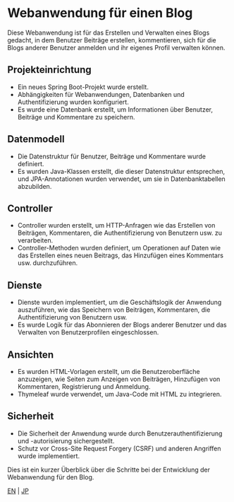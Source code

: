 # Webanwendung für einen Blog

Diese Webanwendung ist für das Erstellen und Verwalten eines Blogs gedacht, in dem Benutzer Beiträge erstellen, kommentieren, sich für die Blogs anderer Benutzer anmelden und ihr eigenes Profil verwalten können.

## Projekteinrichtung

- Ein neues Spring Boot-Projekt wurde erstellt.
- Abhängigkeiten für Webanwendungen, Datenbanken und Authentifizierung wurden konfiguriert.
- Es wurde eine Datenbank erstellt, um Informationen über Benutzer, Beiträge und Kommentare zu speichern.

## Datenmodell

- Die Datenstruktur für Benutzer, Beiträge und Kommentare wurde definiert.
- Es wurden Java-Klassen erstellt, die dieser Datenstruktur entsprechen, und JPA-Annotationen wurden verwendet, um sie in Datenbanktabellen abzubilden.

## Controller

- Controller wurden erstellt, um HTTP-Anfragen wie das Erstellen von Beiträgen, Kommentaren, die Authentifizierung von Benutzern usw. zu verarbeiten.
- Controller-Methoden wurden definiert, um Operationen auf Daten wie das Erstellen eines neuen Beitrags, das Hinzufügen eines Kommentars usw. durchzuführen.

## Dienste

- Dienste wurden implementiert, um die Geschäftslogik der Anwendung auszuführen, wie das Speichern von Beiträgen, Kommentaren, die Authentifizierung von Benutzern usw.
- Es wurde Logik für das Abonnieren der Blogs anderer Benutzer und das Verwalten von Benutzerprofilen eingeschlossen.

## Ansichten

- Es wurden HTML-Vorlagen erstellt, um die Benutzeroberfläche anzuzeigen, wie Seiten zum Anzeigen von Beiträgen, Hinzufügen von Kommentaren, Registrierung und Anmeldung.
- Thymeleaf wurde verwendet, um Java-Code mit HTML zu integrieren.

## Sicherheit

- Die Sicherheit der Anwendung wurde durch Benutzerauthentifizierung und -autorisierung sichergestellt.
- Schutz vor Cross-Site Request Forgery (CSRF) und anderen Angriffen wurde implementiert.

Dies ist ein kurzer Überblick über die Schritte bei der Entwicklung der Webanwendung für den Blog.

[EN](README_EN.MD) | [JP](README_JP.MD)